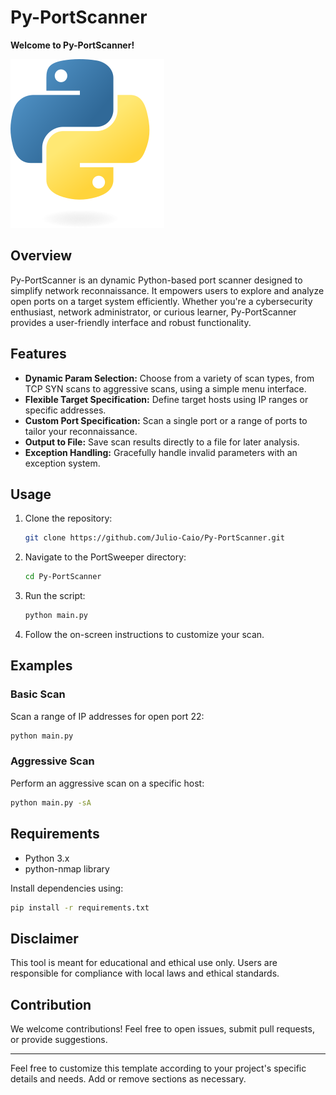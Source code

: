 # Py-PortScanner

**Welcome to Py-PortScanner!**

![Python](https://github.com/walkxcode/dashboard-icons/blob/main/svg/python.svg)

## Overview

Py-PortScanner is an dynamic Python-based port scanner designed to simplify network reconnaissance. It empowers users to explore and analyze open ports on a target system efficiently. Whether you're a cybersecurity enthusiast, network administrator, or curious learner, Py-PortScanner provides a user-friendly interface and robust functionality.

## Features

- **Dynamic Param Selection:** Choose from a variety of scan types, from TCP SYN scans to aggressive scans, using a simple menu interface.
- **Flexible Target Specification:** Define target hosts using IP ranges or specific addresses.
- **Custom Port Specification:** Scan a single port or a range of ports to tailor your reconnaissance.
- **Output to File:** Save scan results directly to a file for later analysis.
- **Exception Handling:** Gracefully handle invalid parameters with an exception system.

## Usage

1. Clone the repository:
   ```bash
   git clone https://github.com/Julio-Caio/Py-PortScanner.git
   ```

2. Navigate to the PortSweeper directory:
   ```bash
   cd Py-PortScanner
   ```

3. Run the script:
   ```bash
   python main.py
   ```

4. Follow the on-screen instructions to customize your scan.

## Examples

### Basic Scan

Scan a range of IP addresses for open port 22:

```bash
python main.py
```

### Aggressive Scan

Perform an aggressive scan on a specific host:

```bash
python main.py -sA
```

## Requirements

- Python 3.x
- python-nmap library

Install dependencies using:

```bash
pip install -r requirements.txt
```

## Disclaimer

This tool is meant for educational and ethical use only. Users are responsible for compliance with local laws and ethical standards.

## Contribution

We welcome contributions! Feel free to open issues, submit pull requests, or provide suggestions.

---

Feel free to customize this template according to your project's specific details and needs. Add or remove sections as necessary.
